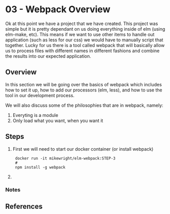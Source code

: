 03 - Webpack Overview
========================================

Ok at this point we have a project that we have created.  This project was simple but it is pretty dependant 
on us doing everything inside of elm (using elm-make, etc).  This means if we want to use other items to handle
out application (such as less for our css) we would have to manually script that together.  Lucky for us there
is a tool called webpack that will basically allow us to process files with different names in different 
fashions and combine the results into our expected application.  

## Overview

In this section we will be going over the basics of webpack which includes how to set it up, how to 
add our processors (elm, less), and how to use the tool in our development process.  

We will also discuss some of the philosophies that are in webpack, namely:   

1. Everyting is a module
2. Only load what you want, when you want it

## Steps

1. First we will need to start our docker container (or install webpack)

        docker run -it mikewright/elm-webpack:STEP-3
        #
        npm install -g webpack

2.  




### Notes


## References

